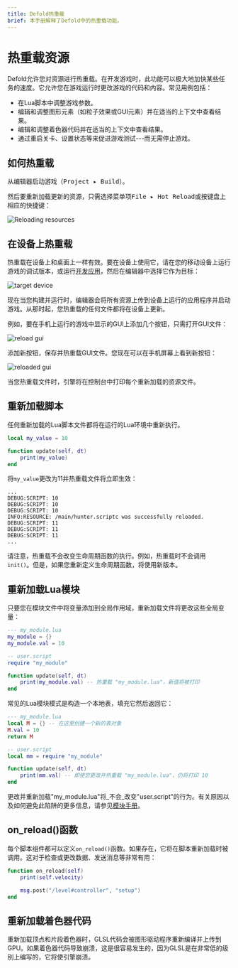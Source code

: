 ```yaml
---
title: Defold热重载
brief: 本手册解释了Defold中的热重载功能。
---
```


# 热重载资源

Defold允许您对资源进行热重载。在开发游戏时，此功能可以极大地加快某些任务的速度。它允许您在游戏运行时更改游戏的代码和内容。常见用例包括：

- 在Lua脚本中调整游戏参数。
- 编辑和调整图形元素（如粒子效果或GUI元素）并在适当的上下文中查看结果。
- 编辑和调整着色器代码并在适当的上下文中查看结果。
- 通过重启关卡、设置状态等来促进游戏测试---而无需停止游戏。

## 如何热重载

从编辑器启动游戏（<kbd>Project ▸ Build</kbd>）。

然后要重新加载更新的资源，只需选择菜单项<kbd>File ▸ Hot Reload</kbd>或按键盘上相应的快捷键：

![Reloading resources](images/hot-reload/menu.png)

## 在设备上热重载

热重载在设备上和桌面上一样有效。要在设备上使用它，请在您的移动设备上运行游戏的调试版本，或运行[开发应用](/manuals/dev-app)，然后在编辑器中选择它作为目标：

![target device](images/hot-reload/target.png)

现在当您构建并运行时，编辑器会将所有资源上传到设备上运行的应用程序并启动游戏。从那时起，您热重载的任何文件都将在设备上更新。

例如，要在手机上运行的游戏中显示的GUI上添加几个按钮，只需打开GUI文件：

![reload gui](images/hot-reload/gui.png)

添加新按钮，保存并热重载GUI文件。您现在可以在手机屏幕上看到新按钮：

![reloaded gui](images/hot-reload/gui-reloaded.png)

当您热重载文件时，引擎将在控制台中打印每个重新加载的资源文件。

## 重新加载脚本

任何重新加载的Lua脚本文件都将在运行的Lua环境中重新执行。

```lua
local my_value = 10

function update(self, dt)
    print(my_value)
end
```

将`my_value`更改为11并热重载文件将立即生效：

```text
...
DEBUG:SCRIPT: 10
DEBUG:SCRIPT: 10
DEBUG:SCRIPT: 10
INFO:RESOURCE: /main/hunter.scriptc was successfully reloaded.
DEBUG:SCRIPT: 11
DEBUG:SCRIPT: 11
DEBUG:SCRIPT: 11
...
```

请注意，热重载不会改变生命周期函数的执行。例如，热重载时不会调用`init()`。但是，如果您重新定义生命周期函数，将使用新版本。

## 重新加载Lua模块

只要您在模块文件中将变量添加到全局作用域，重新加载文件将更改这些全局变量：

```lua
--- my_module.lua
my_module = {}
my_module.val = 10
```

```lua
-- user.script
require "my_module"

function update(self, dt)
    print(my_module.val) -- 热重载 "my_module.lua"，新值将被打印
end
```

常见的Lua模块模式是构造一个本地表，填充它然后返回它：

```lua
--- my_module.lua
local M = {} -- 在这里创建一个新的表对象
M.val = 10
return M
```

```lua
-- user.script
local mm = require "my_module"

function update(self, dt)
    print(mm.val) -- 即使您更改并热重载 "my_module.lua"，仍将打印 10
end
```

更改并重新加载"my_module.lua"将_不会_改变"user.script"的行为。有关原因以及如何避免此陷阱的更多信息，请参见[模块手册](/manuals/modules)。

## on_reload()函数

每个脚本组件都可以定义`on_reload()`函数。如果存在，它将在脚本重新加载时被调用。这对于检查或更改数据、发送消息等非常有用：

```lua
function on_reload(self)
    print(self.velocity)

    msg.post("/level#controller", "setup")
end
```

## 重新加载着色器代码

重新加载顶点和片段着色器时，GLSL代码会被图形驱动程序重新编译并上传到GPU。如果着色器代码导致崩溃，这是很容易发生的，因为GLSL是在非常低的级别上编写的，它将使引擎崩溃。
